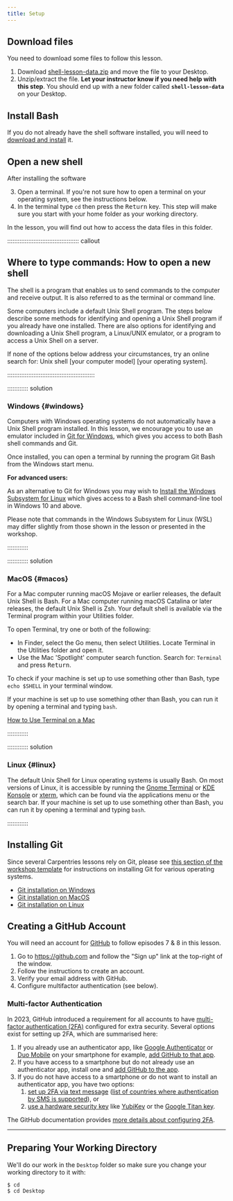 ```yaml
---
title: Setup
---
```


## Download files

You need to download some files to follow this lesson.

1. Download [shell-lesson-data.zip][zip-file] and move the file to your Desktop.
2. Unzip/extract the file.
  **Let your instructor know if you need help with this step**.
  You should end up with a new folder called **`shell-lesson-data`** on your Desktop.


## Install Bash

If you do not already have the shell software installed, you will need to
[download and install][install_shell] it.

## Open a new shell

After installing the software

3. Open a terminal.
  If you're not sure how to open a terminal on your operating system, see the instructions below.
4. In the terminal type `cd` then press the <kbd>Return</kbd> key.
  This step will make sure you start with your home folder as your working directory.

In the lesson, you will find out how to access the data files in this folder.

:::::::::::::::::::::::::::::::::::::::::  callout

## Where to type commands: How to open a new shell

The shell is a program that enables us to send commands to the computer and receive output.
It is also referred to as the terminal or command line.

Some computers include a default Unix Shell program.
The steps below describe some methods for identifying and opening
a Unix Shell program if you already have one installed.
There are also options for identifying and downloading a Unix Shell program,
a Linux/UNIX emulator, or a program to access a Unix Shell on a server.

If none of the options below address your circumstances,
try an online search for: Unix shell [your computer model] [your operating system].


::::::::::::::::::::::::::::::::::::::::::::::::::

:::::::::::: solution

### Windows {#windows}

Computers with Windows operating systems do not automatically have a Unix Shell program
installed.
In this lesson, we encourage you to use an emulator included in [Git for Windows][install_shell],
which gives you access to both Bash shell commands and Git.

Once installed, you can open a terminal by running the program Git Bash from the Windows start
menu.

**For advanced users:**

As an alternative to Git for Windows you may wish to [Install the Windows Subsystem for Linux][wsl]
which gives access to a Bash shell command-line tool in Windows 10 and above.

Please note that commands in the Windows Subsystem for Linux (WSL) may differ slightly
from those shown in the lesson or presented in the workshop.

::::::::::::

:::::::::::: solution

### MacOS {#macos}

For a Mac computer running macOS Mojave or earlier releases, the default Unix Shell is Bash.
For a Mac computer running macOS Catalina or later releases, the default Unix Shell is Zsh.
Your default shell is available via the Terminal program within your Utilities folder.

To open Terminal, try one or both of the following:

- In Finder, select the Go menu, then select Utilities.
  Locate Terminal in the Utilities folder and open it.
- Use the Mac 'Spotlight' computer search function.
  Search for: `Terminal` and press <kbd>Return</kbd>.

To check if your machine is set up to use something other than Bash,
type `echo $SHELL` in your terminal window.

If your machine is set up to use something other than Bash,
you can run it by opening a terminal and typing `bash`.

[How to Use Terminal on a Mac][mac-terminal]

::::::::::::

:::::::::::: solution

### Linux {#linux}

The default Unix Shell for Linux operating systems is usually Bash.
On most versions of Linux, it is accessible by running the
[Gnome Terminal][gnome-terminal] or [KDE Konsole][kde-konsole] or [xterm],
which can be found via the applications menu or the search bar.
If your machine is set up to use something other than Bash,
you can run it by opening a terminal and typing `bash`.

::::::::::::



## Installing Git

Since several Carpentries lessons rely on Git, please see
[this section of the workshop template][workshop-setup] for
instructions on installing Git for various operating systems.

- [Git installation on Windows][workshop-setup]
- [Git installation on MacOS][workshop-setup]
- [Git installation on Linux][workshop-setup]

## Creating a GitHub Account

You will need an account for [GitHub](https://github.com) to follow episodes 7 & 8 in this lesson.

1. Go to <https://github.com> and follow the "Sign up" link at the top-right of the window.
2. Follow the instructions to create an account.
3. Verify your email address with GitHub.
4. Configure multifactor authentication (see below).

### Multi-factor Authentication

In 2023, GitHub introduced a requirement for 
all accounts to have 
[multi-factor authentication (2FA)](https://docs.github.com/en/authentication/securing-your-account-with-two-factor-authentication-2fa/about-two-factor-authentication) 
configured for extra security.
Several options exist for setting up 2FA, which are summarised here:

1. If you already use an authenticator app, 
   like [Google Authenticator](https://support.google.com/accounts/answer/1066447?hl=en&co=GENIE.Platform%3DiOS&oco=0) 
   or [Duo Mobile](https://duo.com/product/multi-factor-authentication-mfa/duo-mobile-app) on your smartphone for example, 
   [add GitHub to that app](https://docs.github.com/en/authentication/securing-your-account-with-two-factor-authentication-2fa/configuring-two-factor-authentication#configuring-two-factor-authentication-using-a-totp-mobile-app).
2. If you have access to a smartphone but do not already use an authenticator app, install one and 
   [add GitHub to the app](https://docs.github.com/en/authentication/securing-your-account-with-two-factor-authentication-2fa/configuring-two-factor-authentication#configuring-two-factor-authentication-using-a-totp-mobile-app).
3. If you do not have access to a smartphone or do not want to install an authenticator app, you have two options:
    1. [set up 2FA via text message](https://docs.github.com/en/authentication/securing-your-account-with-two-factor-authentication-2fa/configuring-two-factor-authentication#configuring-two-factor-authentication-using-text-messages) 
       ([list of countries where authentication by SMS is supported](https://docs.github.com/en/authentication/securing-your-account-with-two-factor-authentication-2fa/countries-where-sms-authentication-is-supported)), or
    2. [use a hardware security key](https://docs.github.com/en/authentication/securing-your-account-with-two-factor-authentication-2fa/configuring-two-factor-authentication#configuring-two-factor-authentication-using-a-security-key) 
       like [YubiKey](https://www.yubico.com/products/yubikey-5-overview/) 
       or the [Google Titan key](https://store.google.com/us/product/titan_security_key?hl=en-US&pli=1).

The GitHub documentation provides [more details about configuring 2FA](https://docs.github.com/en/authentication/securing-your-account-with-two-factor-authentication-2fa/configuring-two-factor-authentication).

----------------

## Preparing Your Working Directory

We'll do our work in the `Desktop` folder so make sure you change your working directory to it with:

```bash
$ cd
$ cd Desktop
```

[workshop-setup]: https://carpentries.github.io/workshop-template/install_instructions/#git

[zip-file]: data/shell-lesson-data.zip
[install_shell]: https://carpentries.github.io/workshop-template/install_instructions/#shell
[wsl]: https://learn.microsoft.com/en-us/windows/wsl/install
[mac-terminal]: https://www.macworld.co.uk/feature/mac-software/how-use-terminal-on-mac-3608274/
[gnome-terminal]: https://help.gnome.org/users/gnome-terminal/stable/
[kde-konsole]: https://konsole.kde.org/
[xterm]: https://en.wikipedia.org/wiki/Xterm
